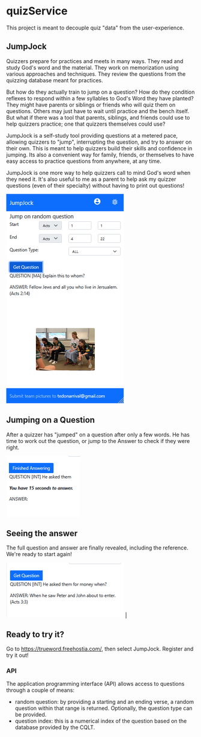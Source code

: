 # quizService
This project is meant to decouple quiz "data" from the user-experience.

## JumpJock


Quizzers prepare for practices and meets in many ways.  They read and study God's word
and the material.  They work on memorization using various approaches and techniques.
They review the questions from the quizzing database meant for practices.

But how do they actually train to jump on a question?  How do they condition reflexes to
respond within a few syllables to God's Word they have planted?  They might have parents
or siblings or friends who will quiz them on questions.  Others may just have to wait until
practice and the bench itself.  But what if there was a tool that parents, siblings, and friends could use to help 
quizzers practice; one that quizzers themselves could use? 

JumpJock is a self-study tool providing questions at a metered pace, allowing
quizzers to "jump", interrupting the question, and try to answer on their own.
This is meant to help quizzers build their skills and confidence in jumping.  Its also a convenient
way for family, friends, or themselves to have easy access to practice questions from anywhere, at any time.

JumpJock is one more way to help quizzers call to mind God's word when they need it.  It's also useful to me as a parent to help ask my quizzer questions (even of their specialty) without having to print out questions!

<img src="assets/jumpjock.png">

## Jumping on a Question

After a quizzer has "jumped" on a question after only a few words.  He has time to work out the question, or jump to the Answer to check if they were right.

![alt](assets/jumpjock_2.png)

## Seeing the answer

The full question and answer are finally revealed, including the reference.  We're ready to start again!

![alt](assets/jumpjock_3.png) |

## Ready to try it?

Go to https://trueword.freehostia.com/, then select JumpJock.  Register and try it out!



### API
The application programming interface (API) allows access to questions
through a couple of means:

 - random question: by providing a starting and an ending verse,
   a random question within that range is returned.  Optionally, 
   the question type can be provided.
 - question index: this is a numerical index of the question based
   on the database provided by the CQLT.
 
   
